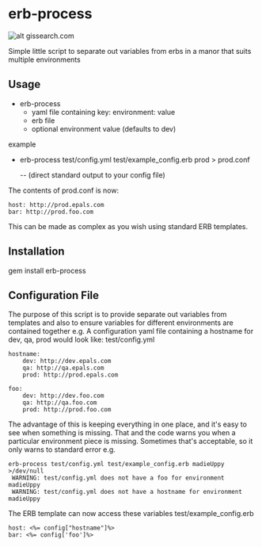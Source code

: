 erb-process
================================
![alt gissearch.com](http://www.gissearch.com/files/zen_classic_logo.gif)

Simple little script to separate out variables from erbs
in a manor that suits multiple environments

Usage
--------
* erb-process 
	*	yaml file containing key: environment: value
	*	erb file
	*	optional environment value (defaults to dev)

example

* erb-process test/config.yml test/example_config.erb prod > prod.conf 
	
	-- (direct standard output to your config file)
	
The contents of prod.conf is now:

    host: http://prod.epals.com
	bar: http://prod.foo.com
	
This can be made as complex as you wish using standard ERB templates.


Installation
--------
gem install erb-process

Configuration File
--------
The purpose of this script is to provide separate out variables from templates
and also to ensure variables for different environments are contained together
e.g.
A configuration yaml file containing a hostname for dev, qa, prod would look like:
test/config.yml

    hostname:
	    dev: http://dev.epals.com
	    qa: http://qa.epals.com
	    prod: http://prod.epals.com

	foo:
	    dev: http://dev.foo.com
	    qa: http://qa.foo.com
	    prod: http://prod.foo.com

The advantage of this is keeping everything in one place, and it's easy to see when something is missing.
That and the code warns you when a particular environment piece is missing.
Sometimes that's acceptable, so it only warns to standard error
e.g.

    erb-process test/config.yml test/example_config.erb madieUppy >/dev/null 
     WARNING: test/config.yml does not have a foo for environment madieUppy
     WARNING: test/config.yml does not have a hostname for environment madieUppy

The ERB template can now access these variables 
test/example_config.erb

    host: <%= config["hostname"]%>
	bar: <%= config['foo']%>

	